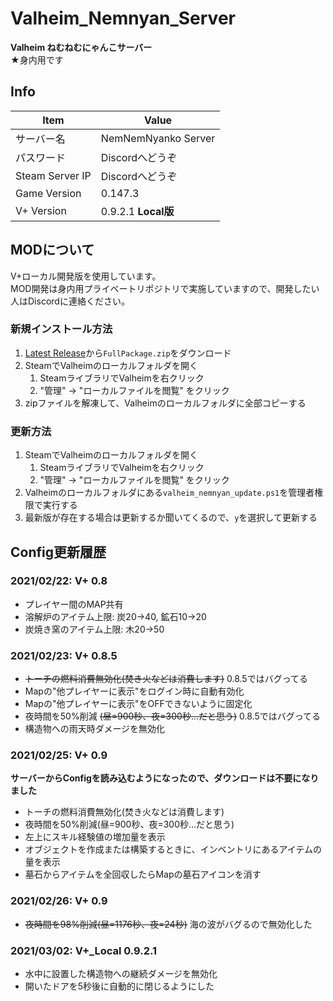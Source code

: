 # Valheim_Nemnyan_Server
**Valheim ねむねむにゃんこサーバー**  
★身内用です

## Info
|Item|Value|
|---|---|
|サーバー名|NemNemNyanko Server|
|パスワード|Discordへどうぞ|
|Steam Server IP|Discordへどうぞ|
|Game Version|0.147.3|
|V+ Version|0.9.2.1 **Local版**|

## MODについて
V+ローカル開発版を使用しています。  
MOD開発は身内用プライベートリポジトリで実施していますので、開発したい人はDiscordに連絡ください。

### 新規インストール方法
1. [Latest Release](https://github.com/muro1214/Valheim_Nemnyan_Server/releases/latest/)から`FullPackage.zip`をダウンロード
2. SteamでValheimのローカルフォルダを開く
   1. SteamライブラリでValheimを右クリック
   2. "管理" -> "ローカルファイルを閲覧" をクリック
3. zipファイルを解凍して、Valheimのローカルフォルダに全部コピーする

### 更新方法
1. SteamでValheimのローカルフォルダを開く
   1. SteamライブラリでValheimを右クリック
   2. "管理" -> "ローカルファイルを閲覧" をクリック
3. Valheimのローカルフォルダにある`valheim_nemnyan_update.ps1`を管理者権限で実行する
4. 最新版が存在する場合は更新するか聞いてくるので、`y`を選択して更新する

## Config更新履歴
### 2021/02/22: V+ 0.8
* プレイヤー間のMAP共有
* 溶解炉のアイテム上限: 炭20→40, 鉱石10→20
* 炭焼き窯のアイテム上限: 木20→50

### 2021/02/23: V+ 0.8.5
* ~~トーチの燃料消費無効化(焚き火などは消費します)~~ 0.8.5ではバグってる
* Mapの"他プレイヤーに表示"をログイン時に自動有効化
* Mapの"他プレイヤーに表示"をOFFできないように固定化
* 夜時間を50%削減 ~~(昼=900秒、夜=300秒…だと思う)~~ 0.8.5ではバグってる
* 構造物への雨天時ダメージを無効化

### 2021/02/25: V+ 0.9
**サーバーからConfigを読み込むようになったので、ダウンロードは不要になりました**

* トーチの燃料消費無効化(焚き火などは消費します)
* 夜時間を50%削減(昼=900秒、夜=300秒…だと思う)
* 左上にスキル経験値の増加量を表示
* オブジェクトを作成または構築するときに、インベントリにあるアイテムの量を表示
* 墓石からアイテムを全回収したらMapの墓石アイコンを消す

### 2021/02/26: V+ 0.9
* ~~夜時間を98%削減(昼=1176秒、夜=24秒)~~ 海の波がバグるので無効化した

### 2021/03/02: V+_Local 0.9.2.1
* 水中に設置した構造物への継続ダメージを無効化
* 開いたドアを5秒後に自動的に閉じるようにした
